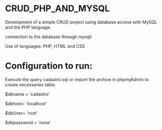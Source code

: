 # CRUD_PHP_AND_MYSQL


Development of a simple CRUD project using database access with MySQL and the PHP language.

connection to the database through mysqli

Use of languages: PHP, HTML and CSS

# Configuration to run:

Execute the query cadastro.sql or import the archive in phpmyAdmin to create necessaries table.

$dbname = 'cadastro'

$dbhost= 'localhost'

$dbUser= 'root'

$dbpassword = 'none'
